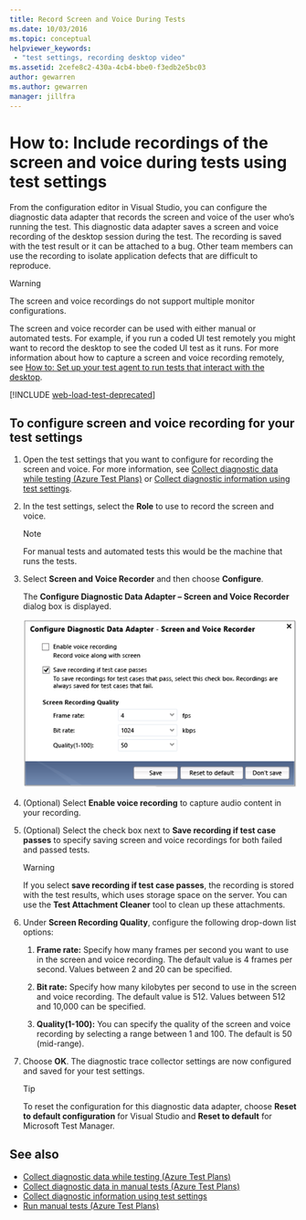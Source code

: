 ```yaml
---
title: Record Screen and Voice During Tests
ms.date: 10/03/2016
ms.topic: conceptual
helpviewer_keywords:
 - "test settings, recording desktop video"
ms.assetid: 2cefe8c2-430a-4cb4-bbe0-f3edb2e5bc03
author: gewarren
ms.author: gewarren
manager: jillfra
---
```

# How to: Include recordings of the screen and voice during tests using test settings

From the configuration editor in Visual Studio, you can configure the diagnostic data adapter that records the screen and voice of the user who’s running the test. This diagnostic data adapter saves a screen and voice recording of the desktop session during the test. The recording is saved with the test result or it can be attached to a bug. Other team members can use the recording to isolate application defects that are difficult to reproduce.

> [!WARNING]
> The screen and voice recordings do not support multiple monitor configurations.

The screen and voice recorder can be used with either manual or automated tests. For example, if you run a coded UI test remotely you might want to record the desktop to see the coded UI test as it runs. For more information about how to capture a screen and voice recording remotely, see [How to: Set up your test agent to run tests that interact with the desktop](../test/how-to-set-up-your-test-agent-to-run-tests-that-interact-with-the-desktop.md).

[!INCLUDE [web-load-test-deprecated](includes/web-load-test-deprecated.md)]

## To configure screen and voice recording for your test settings

1.  Open the test settings that you want to configure for recording the screen and voice. For more information, see [Collect diagnostic data while testing (Azure Test Plans)](/azure/devops/test/collect-diagnostic-data?view=vsts) or [Collect diagnostic information using test settings](../test/collect-diagnostic-information-using-test-settings.md).

2.  In the test settings, select the **Role** to use to record the screen and voice.

    > [!NOTE]
    > For manual tests and automated tests this would be the machine that runs the tests.

3.  Select **Screen and Voice Recorder** and then choose **Configure**.

     The **Configure Diagnostic Data Adapter – Screen and Voice Recorder** dialog box is displayed.

     ![Video configuration](../test/media/testsettingvideoconfiggdr.png)

4.  (Optional) Select **Enable voice recording** to capture audio content in your recording.

5.  (Optional) Select the check box next to **Save recording if test case passes** to specify saving screen and voice recordings for both failed and passed tests.

    > [!WARNING]
    > If you select **save recording if test case passes**, the recording is stored with the test results, which uses storage space on the server. You can use the **Test Attachment Cleaner** tool to clean up these attachments.

6.  Under **Screen Recording Quality**, configure the following drop-down list options:

    1.  **Frame rate:** Specify how many frames per second you want to use in the screen and voice recording. The default value is 4 frames per second. Values between 2 and 20 can be specified.

    2.  **Bit rate:** Specify how many kilobytes per second to use in the screen and voice recording. The default value is 512. Values between 512 and 10,000 can be specified.

    3.  **Quality(1-100):** You can specify the quality of the screen and voice recording by selecting a range between 1 and 100. The default is 50 (mid-range).

7.  Choose **OK**. The diagnostic trace collector settings are now configured and saved for your test settings.

    > [!TIP]
    > To reset the configuration for this diagnostic data adapter, choose **Reset to default configuration** for Visual Studio and **Reset to default** for Microsoft Test Manager.

## See also

- [Collect diagnostic data while testing (Azure Test Plans)](/azure/devops/test/collect-diagnostic-data?view=vsts)
- [Collect diagnostic data in manual tests (Azure Test Plans)](/azure/devops/test/mtm/collect-more-diagnostic-data-in-manual-tests?view=vsts)
- [Collect diagnostic information using test settings](../test/collect-diagnostic-information-using-test-settings.md)
- [Run manual tests (Azure Test Plans)](/azure/devops/test/run-manual-tests?view=vsts)